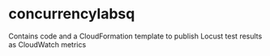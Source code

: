 # concurrencylabsq
Contains code and a CloudFormation template to publish Locust test results as CloudWatch metrics

